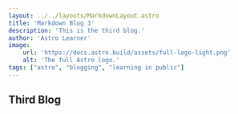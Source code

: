 ```yaml
---
layout: ../../layouts/MarkdownLayout.astro
title: 'Markdown Blog 3'
description: 'This is the third blog.'
author: 'Astro Learner'
image:
    url: 'https://docs.astro.build/assets/full-logo-light.png' 
    alt: 'The full Astro logo.'
tags: ["astro", "blogging", "learning in public"]
---
```


## Third Blog
